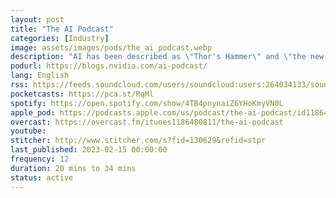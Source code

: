 ```yaml
---
layout: post
title: "The AI Podcast"
categories: [Industry]
image: assets/images/pods/the_ai_podcast.webp
description: "AI has been described as \"Thor's Hammer\" and \"the new electricity.\" But it's also a bit of a mystery – even to those who know it best. We'll connect with some of the world's leading AI experts to explain how it works, how it's evolving, and how it intersects with every facet of human endeavor. This podcast is produced by NVIDIA, the AI computing company. Multiple episodes are released every month."
podurl: https://blogs.nvidia.com/ai-podcast/
lang: English
rss: https://feeds.soundcloud.com/users/soundcloud:users:264034133/sounds.rss
pocketcasts: https://pca.st/RqMl
spotify: https://open.spotify.com/show/4TB4pnynaiZ6YHoKmyVN0L
apple_pod: https://podcasts.apple.com/us/podcast/the-ai-podcast/id1186480811
overcast: https://overcast.fm/itunes1186480811/the-ai-podcast
youtube:
stitcher: http://www.stitcher.com/s?fid=130629&refid=stpr
last_published: 2023-02-15 00:00:00
frequency: 12
duration: 20 mins to 34 mins
status: active
---
```


